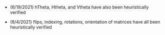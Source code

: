 * (6/19/2021)
    hTheta, Htheta, and Vtheta have also been heuristically verified

* (6/4/2021)
    flips, indexing, rotations, orientation of matrices have all been heuristically verified